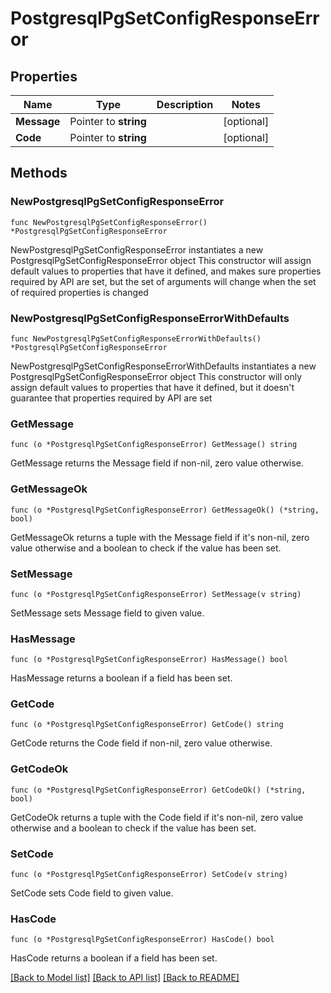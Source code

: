 # PostgresqlPgSetConfigResponseError

## Properties

Name | Type | Description | Notes
------------ | ------------- | ------------- | -------------
**Message** | Pointer to **string** |  | [optional] 
**Code** | Pointer to **string** |  | [optional] 

## Methods

### NewPostgresqlPgSetConfigResponseError

`func NewPostgresqlPgSetConfigResponseError() *PostgresqlPgSetConfigResponseError`

NewPostgresqlPgSetConfigResponseError instantiates a new PostgresqlPgSetConfigResponseError object
This constructor will assign default values to properties that have it defined,
and makes sure properties required by API are set, but the set of arguments
will change when the set of required properties is changed

### NewPostgresqlPgSetConfigResponseErrorWithDefaults

`func NewPostgresqlPgSetConfigResponseErrorWithDefaults() *PostgresqlPgSetConfigResponseError`

NewPostgresqlPgSetConfigResponseErrorWithDefaults instantiates a new PostgresqlPgSetConfigResponseError object
This constructor will only assign default values to properties that have it defined,
but it doesn't guarantee that properties required by API are set

### GetMessage

`func (o *PostgresqlPgSetConfigResponseError) GetMessage() string`

GetMessage returns the Message field if non-nil, zero value otherwise.

### GetMessageOk

`func (o *PostgresqlPgSetConfigResponseError) GetMessageOk() (*string, bool)`

GetMessageOk returns a tuple with the Message field if it's non-nil, zero value otherwise
and a boolean to check if the value has been set.

### SetMessage

`func (o *PostgresqlPgSetConfigResponseError) SetMessage(v string)`

SetMessage sets Message field to given value.

### HasMessage

`func (o *PostgresqlPgSetConfigResponseError) HasMessage() bool`

HasMessage returns a boolean if a field has been set.

### GetCode

`func (o *PostgresqlPgSetConfigResponseError) GetCode() string`

GetCode returns the Code field if non-nil, zero value otherwise.

### GetCodeOk

`func (o *PostgresqlPgSetConfigResponseError) GetCodeOk() (*string, bool)`

GetCodeOk returns a tuple with the Code field if it's non-nil, zero value otherwise
and a boolean to check if the value has been set.

### SetCode

`func (o *PostgresqlPgSetConfigResponseError) SetCode(v string)`

SetCode sets Code field to given value.

### HasCode

`func (o *PostgresqlPgSetConfigResponseError) HasCode() bool`

HasCode returns a boolean if a field has been set.


[[Back to Model list]](../README.md#documentation-for-models) [[Back to API list]](../README.md#documentation-for-api-endpoints) [[Back to README]](../README.md)


